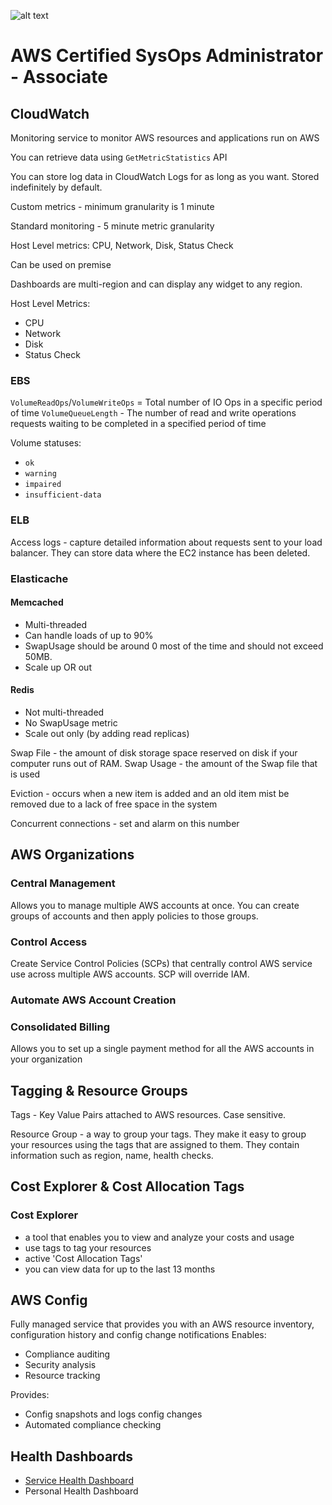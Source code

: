 ![alt text](https://upload.wikimedia.org/wikipedia/commons/thumb/9/93/Amazon_Web_Services_Logo.svg/300px-Amazon_Web_Services_Logo.svg.png "AWS")

# AWS Certified SysOps Administrator - Associate

## CloudWatch
Monitoring service to monitor AWS resources and applications run on AWS

You can retrieve data using `GetMetricStatistics` API

You can store log data in CloudWatch Logs for as long as you want. Stored indefinitely by default.

Custom metrics - minimum granularity is 1 minute

Standard monitoring - 5 minute metric granularity

Host Level metrics: CPU, Network, Disk, Status Check

Can be used on premise

Dashboards are multi-region and can display any widget to any region.

Host Level Metrics:
* CPU
* Network
* Disk
* Status Check

### EBS
`VolumeReadOps`/`VolumeWriteOps` = Total number of IO Ops in a specific period of time
`VolumeQueueLength` - The number of read and write operations requests waiting to be completed in a specified period of time

Volume statuses:

* `ok`
* `warning`
* `impaired`
* `insufficient-data`

### ELB

Access logs - capture detailed information about requests sent to your load balancer.
They can store data where the EC2 instance has been deleted.

### Elasticache

#### Memcached
* Multi-threaded
* Can handle loads of up to 90%
* SwapUsage should be around 0 most of the time and should not exceed 50MB.
* Scale up OR out

#### Redis
* Not multi-threaded
* No SwapUsage metric
* Scale out only (by adding read replicas)

Swap File - the amount of disk storage space reserved on disk if your computer runs out of RAM.
Swap Usage - the amount of the Swap file that is used

Eviction - occurs when a new item is added and an old item mist be removed due to a lack of free space in the system

Concurrent connections - set and alarm on this number

## AWS Organizations

### Central Management
Allows you to manage multiple AWS accounts at once. You can create groups of accounts and then apply policies to those groups.

### Control Access
Create Service Control Policies (SCPs) that centrally control AWS service use across multiple AWS accounts. SCP will override IAM.

### Automate AWS Account Creation

### Consolidated Billing
Allows you to set up a single payment method for all the AWS accounts in your organization

## Tagging & Resource Groups

Tags - Key Value Pairs attached to AWS resources. Case sensitive.

Resource Group - a way to group your tags. They make it easy to group your resources using the tags that are assigned to them.
They contain information such as region, name, health checks.

## Cost Explorer & Cost Allocation Tags
### Cost Explorer 
* a tool that enables you to view and analyze your costs and usage
* use tags to tag your resources
* active 'Cost Allocation Tags'
* you can view data for up to the last 13 months

## AWS Config
Fully managed service that provides you with an AWS resource inventory, configuration history and config change notifications
Enables:
* Compliance auditing
* Security analysis
* Resource tracking

Provides:
* Config snapshots and logs config changes
* Automated compliance checking

## Health Dashboards
* [Service Health Dashboard](https://status.aws.amazon.com/)
* Personal Health Dashboard

